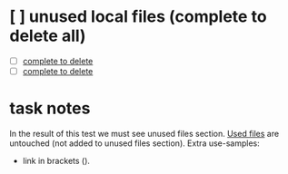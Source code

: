 # [ ] unused local files (complete to delete all)
- [ ] [complete to delete](./main.files/unused.txt)
- [ ] [complete to delete](./main.files/unused%20%281%29.txt)

# task notes
In the result of this test we must see unused files section.
[Used files](./main.files/used.txt) are untouched (not added to unused files section).
Extra use-samples: 
- link in brackets ([](./main.files/used2.txt)).
